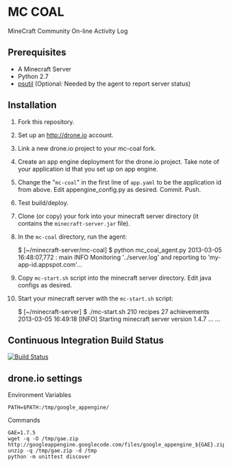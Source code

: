 MC COAL
=======

MineCraft Community On-line Activity Log

Prerequisites
-------------
* A Minecraft Server
* Python 2.7
* [psutil](https://code.google.com/p/psutil/) (Optional: Needed by the agent to report server status)

Installation
------------
1. Fork this repository.
2. Set up an http://drone.io account.
3. Link a new drone.io project to your mc-coal fork.
4. Create an app engine deployment for the drone.io project. Take note of your application id that you set up on app engine.
5. Change the "`mc-coal`" in the first line of `app.yaml` to be the application id from above. Edit appengine_config.py as desired. Commit. Push.
6. Test build/deploy.
7. Clone (or copy) your fork into your minecraft server directory (it contains the `minecraft-server.jar` file).
8. In the `mc-coal` directory, run the agent:

    $ [~/minecraft-server/mc-coal] $ python mc_coal_agent.py
    2013-03-05 16:48:07,772 : main     INFO   Monitoring '../server.log' and reporting to 'my-app-id.appspot.com'...

9. Copy `mc-start.sh` script into the minecraft server directory. Edit java configs as desired.
10. Start your minecraft server with the `mc-start.sh` script:

    $ [~/minecraft-server] $ ./mc-start.sh
    210 recipes
    27 achievements
    2013-03-05 16:49:18 [INFO] Starting minecraft server version 1.4.7
    ...
    ...


Continuous Integration Build Status
-----------------------------------
[![Build Status](https://drone.io/github.com/gumptionthomas/mc-coal/status.png)](https://drone.io/github.com/gumptionthomas/mc-coal/latest)

drone.io settings
-----------------
Environment Variables

    PATH=$PATH:/tmp/google_appengine/

Commands

    GAE=1.7.5
    wget -q -O /tmp/gae.zip http://googleappengine.googlecode.com/files/google_appengine_${GAE}.zip
    unzip -q /tmp/gae.zip -d /tmp
    python -m unittest discover
